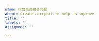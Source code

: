 ```yaml
---
name: 代码高亮相关问题
about: Create a report to help us improve
title: ''
labels: ''
assignees: ''

---
```


<!--
反馈前请确保已阅读
反馈前请确保已阅读
反馈前请确保已阅读

代码

如你需要代码高亮功能的话，请先安装 https://simpread.ksria.cn/plugins/details/klGUASLasg

代码高亮插件因为不同的原页面高亮规则会形成不同的高亮方案，所以比较被动，我仅适配了常见的一些代码高亮规则，但仍有一些漏网之鱼，所以一旦发现代码高亮问题，请 **统一** 发到

https://github.com/Kenshin/simpread/issues/500 

下面

-->
